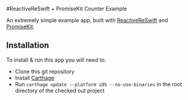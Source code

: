 #ReactiveReSwift + PromiseKit Counter Example

An extremely simple example app, built with [ReactiveReSwift](https://github.com/ReSwift/ReactiveReSwift) and [PromiseKit](https://github.com/mxcl/PromiseKit).

## Installation

To install & run this app you will need to:

- Clone this git repository
- Install [Carthage](https://github.com/carthage/carthage)
- Run `carthage update --platform iOS --no-use-binaries` in the root directory of the checked out project
